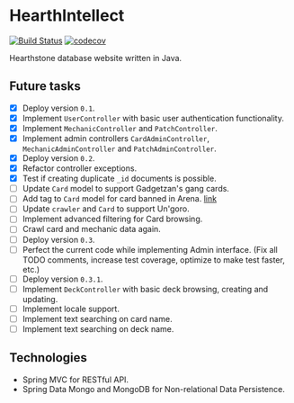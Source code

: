 # HearthIntellect

[![Build Status](https://travis-ci.org/AlphaHearth/HearthIntellect.svg?branch=master)](https://travis-ci.org/AlphaHearth/HearthIntellect)
[![codecov](https://codecov.io/gh/AlphaHearth/HearthIntellect/branch/master/graph/badge.svg)](https://codecov.io/gh/AlphaHearth/HearthIntellect)

Hearthstone database website written in Java.

## Future tasks

- [x] Deploy version `0.1`.
- [x] Implement `UserController` with basic user authentication functionality.
- [x] Implement `MechanicController` and `PatchController`.
- [x] Implement admin controllers `CardAdminController`, `MechanicAdminController` and `PatchAdminController`.
- [x] Deploy version `0.2`.
- [x] Refactor controller exceptions.
- [x] Test if creating duplicate `_id` documents is possible.
- [ ] Update `Card` model to support Gadgetzan's gang cards.
- [ ] Add tag to `Card` model for card banned in Arena. [link](http://www.hearthpwn.com/news/1709-upcoming-arena-changes-cards-being-removed-from)
- [ ] Update `crawler` and `Card` to support Un'goro.
- [ ] Implement advanced filtering for Card browsing.
- [ ] Crawl card and mechanic data again.
- [ ] Deploy version `0.3`.
- [ ] Perfect the current code while implementing Admin interface. (Fix all TODO comments, increase test coverage, optimize to make test faster, etc.)
- [ ] Deploy version `0.3.1`.
- [ ] Implement `DeckController` with basic deck browsing, creating and updating.
- [ ] Implement locale support.
- [ ] Implement text searching on card name.
- [ ] Implement text searching on deck name.

## Technologies

- Spring MVC for RESTful API.
- Spring Data Mongo and MongoDB for Non-relational Data Persistence.